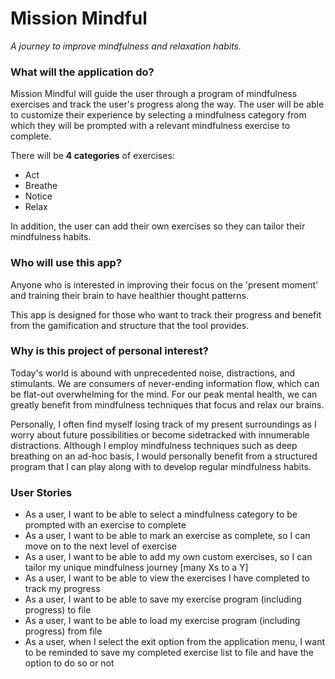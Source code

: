 # Mission Mindful
*A journey to improve mindfulness and relaxation habits.*

### What will the application do?
Mission Mindful will guide the user through a program of mindfulness exercises and track the user's progress along the 
way. The user will be able to customize their experience by selecting a mindfulness category from which they will be
prompted with a relevant mindfulness exercise to complete. 

There will be **4 categories** of exercises:
- Act
- Breathe
- Notice
- Relax

In addition, the user can add their own exercises so they can tailor
their mindfulness habits.

### Who will use this app?
Anyone who is interested in improving their focus on the 'present moment' and training their brain to have healthier
thought patterns. 

This app is designed for those who want to track their progress and benefit from the gamification and 
structure that the tool provides.

### Why is this project of personal interest?
Today's world is abound with unprecedented noise, distractions, and stimulants. We are consumers of never-ending
information flow, which can be flat-out overwhelming for the mind. For our peak mental health, we can greatly benefit 
from mindfulness techniques that focus and relax our brains.

Personally, I often find myself losing track of my present surroundings as I worry about future possibilities or become
sidetracked with innumerable distractions. Although I employ mindfulness techniques such as deep breathing on an ad-hoc
basis, I would personally benefit from a structured program that I can play along with to develop regular mindfulness
habits.

### User Stories
- As a user, I want to be able to select a mindfulness category to be prompted with an exercise to complete
- As a user, I want to be able to mark an exercise as complete, so I can move on to the next level of exercise
- As a user, I want to be able to add my own custom exercises, so I can tailor my unique mindfulness journey 
[many Xs to a Y]
- As a user, I want to be able to view the exercises I have completed to track my progress
- As a user, I want to be able to save my exercise program (including progress) to file
- As a user, I want to be able to load my exercise program (including progress) from file
- As a user, when I select the exit option from the application menu, I want to be reminded to save my completed 
  exercise list to file and have the option to do so or not